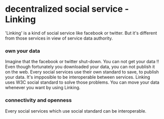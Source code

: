 # decentralized social service - Linking
'Linking' is a kind of social service like facebook or twitter. 
But it's different from those services in view of service data authority.

### own your data 
Imagine that the facebook or twitter shut-down. You can not get your data !!
Even though fortunately you downloaded your data, you can not publish it on the web. 
Every social services use their own standard to save, to publish your data. It's impposible to be interoperable between services.
Linking uses W3C social standard to solve those problems. 
You can move your data whenever you want by using Linking. 

### connectivity and openness
Every social services which use social standard can be interoperable. 


